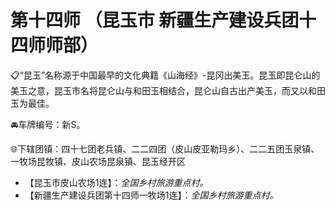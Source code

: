 # 第十四师 （昆玉市 新疆生产建设兵团十四师师部）  
📋“昆玉”名称源于中国最早的文化典籍《山海经》-昆冈出美玉。昆玉即昆仑山的美玉之意，昆玉市名将昆仑山与和田玉相结合，昆仑山自古出产美玉，而又以和田玉为最佳。  
  
🚘车牌编号：新S。  

🌐下辖团镇：四十七团老兵镇、二二四团（皮山皮亚勒玛乡）、二二五团玉泉镇、一牧场昆牧镇、皮山农场昆泉镇、昆玉经开区    

* 【昆玉市皮山农场1连】：*全国乡村旅游重点村。*    
* 【新疆生产建设兵团第十四师一牧场1连】：*全国乡村旅游重点村。*    